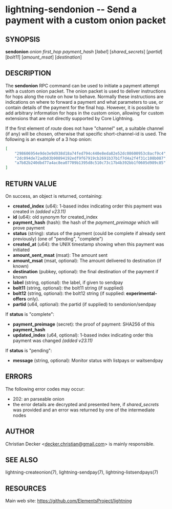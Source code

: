 lightning-sendonion -- Send a payment with a custom onion packet
================================================================

SYNOPSIS
--------

**sendonion** *onion* *first\_hop* *payment\_hash* [*label*] [*shared\_secrets*] [*partid*] [*bolt11*]
[*amount\_msat*] [*destination*]

DESCRIPTION
-----------

The **sendonion** RPC command can be used to initiate a payment attempt with a
custom onion packet. The onion packet is used to deliver instructions for hops
along the route on how to behave. Normally these instructions are indications
on where to forward a payment and what parameters to use, or contain details
of the payment for the final hop. However, it is possible to add arbitrary
information for hops in the custom onion, allowing for custom extensions that
are not directly supported by Core Lightning.

If the first element of *route* does not have "channel" set, a
suitable channel (if any) will be chosen, otherwise that specific
short-channel-id is used. The following is an example of a 3 hop onion:

```json
[
	"298606954e9de3e9d938d18a74fed794c440e8eda82e52dc08600953c8acf9c4",
	"2dc094de72adb03b90894192edf9f67919cb2691b37b1f7d4a2f4f31c108b087",
	"a7b82b240dbd77a4ac8ea07709b1395d8c510c73c17b4b392bb1f0605d989c85"
]
```

RETURN VALUE
------------

[comment]: # (GENERATE-FROM-SCHEMA-START)
On success, an object is returned, containing:

- **created\_index** (u64): 1-based index indicating order this payment was created in *(added v23.11)*
- **id** (u64): old synonym for created\_index
- **payment\_hash** (hash): the hash of the *payment\_preimage* which will prove payment
- **status** (string): status of the payment (could be complete if already sent previously) (one of "pending", "complete")
- **created\_at** (u64): the UNIX timestamp showing when this payment was initiated
- **amount\_sent\_msat** (msat): The amount sent
- **amount\_msat** (msat, optional): The amount delivered to destination (if known)
- **destination** (pubkey, optional): the final destination of the payment if known
- **label** (string, optional): the label, if given to sendpay
- **bolt11** (string, optional): the bolt11 string (if supplied)
- **bolt12** (string, optional): the bolt12 string (if supplied: **experimental-offers** only).
- **partid** (u64, optional): the partid (if supplied) to sendonion/sendpay

If **status** is "complete":

  - **payment\_preimage** (secret): the proof of payment: SHA256 of this **payment\_hash**
  - **updated\_index** (u64, optional): 1-based index indicating order this payment was changed *(added v23.11)*

If **status** is "pending":

  - **message** (string, optional): Monitor status with listpays or waitsendpay

[comment]: # (GENERATE-FROM-SCHEMA-END)

ERRORS
------

The following error codes may occur:

- 202: an parseable onion
- the error details are decrypted and presented here, if *shared\_secrets* was provided and an error was returned by one of the
intermediate nodes

AUTHOR
------

Christian Decker <<decker.christian@gmail.com>> is mainly responsible.

SEE ALSO
--------

lightning-createonion(7), lightning-sendpay(7), lightning-listsendpays(7)

RESOURCES
---------

Main web site: <https://github.com/ElementsProject/lightning>

[bolt04]: https://github.com/lightning/bolts/blob/master/04-onion-routing.md

[comment]: # ( SHA256STAMP:eb3725c7a47c32298ca9e13ad6ef3fc90a818354b21fc0b17abd16d8e9515a24)
